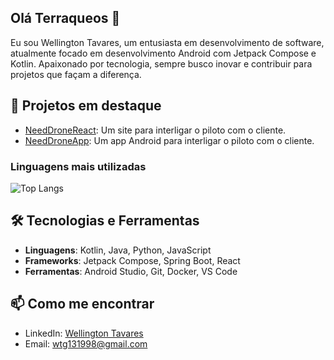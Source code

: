 ## Olá Terraqueos 👋
Eu sou Wellington Tavares, um entusiasta em desenvolvimento de software, atualmente focado em desenvolvimento Android com Jetpack Compose e Kotlin. Apaixonado por tecnologia, sempre busco inovar e contribuir para projetos que façam a diferença.

## 🌟 Projetos em destaque
- [NeedDroneReact](https://github.com/Joannegton/needDrone_front): Um site para interligar o piloto com o cliente.
- [NeedDroneApp](https://github.com/Joannegton/NeedDroneApp): Um app Android para interligar o piloto com o cliente.


### Linguagens mais utilizadas
![Top Langs](https://github-readme-stats.vercel.app/api/top-langs/?username=joannegton&layout=compact&hide=css,html&theme=dracula)

## 🛠️ Tecnologias e Ferramentas
- **Linguagens**: Kotlin, Java, Python, JavaScript
- **Frameworks**: Jetpack Compose, Spring Boot, React
- **Ferramentas**: Android Studio, Git, Docker, VS Code

## 📫 Como me encontrar
- LinkedIn: [Wellington Tavares](https://www.linkedin.com/in/wellington-tavares-galbarini-21b915a9/)
- Email: wtg131998@gmail.com
